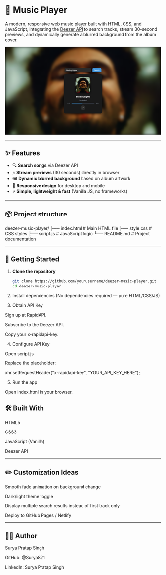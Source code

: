 # 🎵 Music Player

A modern, responsive web music player built with HTML, CSS, and JavaScript, integrating the [Deezer API](https://rapidapi.com/deezerdevs/api/deezer-1) to search tracks, stream 30-second previews, and dynamically generate a blurred background from the album cover.

![Screenshot](screenshot.png)

---

## ✨ Features

- 🔍 **Search songs** via Deezer API  
- 🎶 **Stream previews** (30 seconds) directly in browser  
- 🖼 **Dynamic blurred background** based on album artwork  
- 📱 **Responsive design** for desktop and mobile  
- ⚡ **Simple, lightweight & fast** (Vanilla JS, no frameworks)

---

## 📦 Project structure

deezer-music-player/
├── index.html # Main HTML file
├── style.css # CSS styles
├── script.js # JavaScript logic
└── README.md # Project documentation

---

## 🚀 Getting Started

1. **Clone the repository**
   ```bash
   git clone https://github.com/yourusername/deezer-music-player.git
   cd deezer-music-player
2. Install dependencies
  (No dependencies required — pure HTML/CSS/JS)

3. Obtain API Key

  Sign up at RapidAPI.

  Subscribe to the Deezer API.

  Copy your x-rapidapi-key.

4. Configure API Key

  Open script.js

  Replace the placeholder:

  xhr.setRequestHeader("x-rapidapi-key", "YOUR_API_KEY_HERE");

5. Run the app

Open index.html in your browser.

## 🛠 Built With
HTML5

CSS3

JavaScript (Vanilla)

Deezer API

---

## ✏️ Customization Ideas
Smooth fade animation on background change

Dark/light theme toggle

Display multiple search results instead of first track only

Deploy to GitHub Pages / Netlify

---

## 🙋‍♂️ Author
Surya Pratap Singh

GitHub: @Surya821

LinkedIn: Surya Pratap Singh
